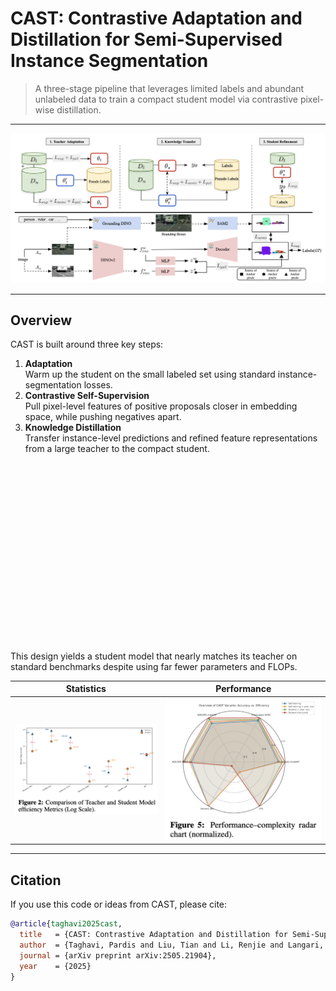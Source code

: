 # CAST: Contrastive Adaptation and Distillation for Semi-Supervised Instance Segmentation

> A three-stage pipeline that leverages limited labels and abundant unlabeled data to train a compact student model via contrastive pixel-wise distillation.

---

![Pipeline Overview](docs/setup.png)

---

## Overview

CAST is built around three key steps:
1. **Adaptation**  
   Warm up the student on the small labeled set using standard instance-segmentation losses.  
2. **Contrastive Self-Supervision**  
   Pull pixel-level features of positive proposals closer in embedding space, while pushing negatives apart.  
3. **Knowledge Distillation**  
   Transfer instance-level predictions and refined feature representations from a large teacher to the compact student.

![Debiased Pixel-level Negative Sampling](docs/DebiasedPixelNegativeSampling.gif)


This design yields a student model that nearly matches its teacher on standard benchmarks despite using far fewer parameters and FLOPs.


| Statistics                        | Performance                       |
|-----------------------------------|-----------------------------------|
| ![Statistics](docs/statistics.png) | ![Performance](docs/performance.png) |

---

## Citation

If you use this code or ideas from CAST, please cite:

```bibtex
@article{taghavi2025cast,
  title   = {CAST: Contrastive Adaptation and Distillation for Semi-Supervised Instance Segmentation},
  author  = {Taghavi, Pardis and Liu, Tian and Li, Renjie and Langari, Reza and Tu, Zhengzhong},
  journal = {arXiv preprint arXiv:2505.21904},
  year    = {2025}
}
